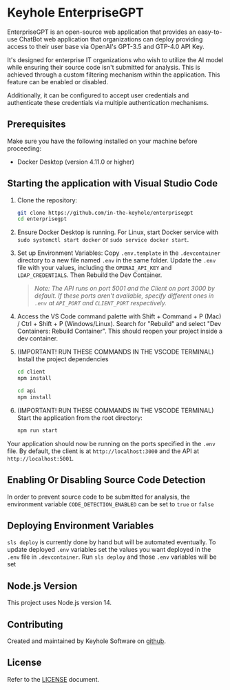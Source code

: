 # Keyhole EnterpriseGPT
EnterpriseGPT is an open-source web application that provides an easy-to-use ChatBot web application that organizations can deploy providing access to their user base via OpenAI's GPT-3.5 and GTP-4.0 API Key.

<screen shot here>

It's designed for enterprise IT organizations who wish to utilize the AI model while ensuring their source code isn't submitted for analysis. This is achieved through a custom filtering mechanism within the application.  This feature can be enabled or disabled.  

Additionally, it can be configured to accept user credentials and authenticate these credentials via multiple authentication mechanisms. 

## Prerequisites
Make sure you have the following installed on your machine before proceeding:

- Docker Desktop (version 4.11.0 or higher)

## Starting the application with Visual Studio Code
1. Clone the repository:
    ```bash
    git clone https://github.com/in-the-keyhole/enterprisegpt
    cd enterprisegpt
    ```
1. Ensure Docker Desktop is running. For Linux, start Docker service with `sudo systemctl start docker` or `sudo service docker start`.
1. Set up Environment Variables: Copy `.env.template` in the `.devcontainer` directory to a new file named `.env` in the same folder. Update the `.env` file with your values, including the `OPENAI_API_KEY` and `LDAP_CREDENTIALS`. Then Rebuild the Dev Container. 
    > *Note: The API runs on port 5001 and the Client on port 3000 by default. If these ports aren't available, specify different ones in `.env` at `API_PORT` and `CLIENT_PORT` respectively.*
1. Access the VS Code command palette with Shift + Command + P (Mac) / Ctrl + Shift + P (Windows/Linux). Search for "Rebuild" and select "Dev Containers: Rebuild Container". This should reopen your project inside a dev container. 
1. (IMPORTANT! RUN THESE COMMANDS IN THE VSCODE TERMINAL) Install the project dependencies 
     ```bash
    cd client
    npm install
    ```

     ```bash
    cd api
    npm install
    ```
1. (IMPORTANT! RUN THESE COMMANDS IN THE VSCODE TERMINAL) Start the application from the root directory:
    ```bash
    npm run start
    ```

Your application should now be running on the ports specified in the `.env` file. By default, the client is at `http://localhost:3000` and the API at `http://localhost:5001`.

## Enabling Or Disabling Source Code Detection
In order to prevent source code to be submitted for analysis, the environment variable `CODE_DETECTION_ENABLED` can be set to `true` or `false`

## Deploying Environment Variables
`sls deploy` is currently done by hand but will be automated eventually. To update deployed `.env` variables set the values you want deployed in the `.env` file in `.devcontainer`. Run `sls deploy` and those `.env` variables will be set

## Node.js Version
This project uses Node.js version 14. 

## Contributing
Created and maintained by Keyhole Software on [github](https://github.com/in-the-keyhole).

## License
Refer to the [LICENSE](./LICENSE) document.

